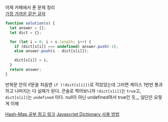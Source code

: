 어제 카페에서 푼 문제 정리<br>
[가장 가까운 같은 글자](https://school.programmers.co.kr/learn/courses/30/lessons/142086)

```javascript
function solution(s) {
  let answer = [];
  let dict = {};

  for (let i = 0; i < s.length; i++) {
    if (dict[s[i]] === undefined) answer.push(-1);
    else answer.push(i - dict[s[i]]);

    dict[s[i]] = i;
  }
  return answer;
}
```

반복문 안의 if문을 처음엔 `if (!dict[s[i]])`로 적었었는데 그러면 케이스 1번만 통과하고 나머지는 다 실패가 된다. 콘솔로 찍어보니까 `!dict[s[i]]`는 `true`고, `dict[s[i]]`는 `undefined` 이다. null이 아닌 undefined여서 true인 듯,,, 일단은 요렇게 이해

[Hash-Map 공부 참고 링크](https://velog.io/@jun094/Hash%EC%99%80-Map)
[Javascript Dictionary 사용 방법](https://ourcstory.tistory.com/158)
